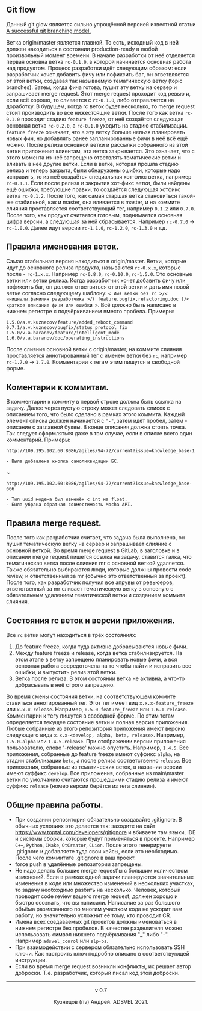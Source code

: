## Git flow

Данный git glow является сильно упрощённой версией известной статьи [A successful git branching model.](https://nvie.com/posts/a-successful-git-branching-model/)

Ветка origin/master является главной. То есть, исходный код в ней должен находиться в состоянии production-ready в любой произвольный момент времени. В начале разработки от неё отделяется первая основна ветка `rc-0.1.0`, в которой начинается основная работа над продуктом. Процесс разработки идёт следующим образом: если разработчик хочет добавить фичу или пофиксить баг, он ответвляется от этой ветки, создавая так называемую тематическую ветку (topic branches). Затем, когда фича готова, пушит эту ветку на сервер и запрашивает merge request. Этот merge request проходит код ревью и, если всё хорошо, то сливается с `rc-0.1.0`, либо отправляется на доработку. В будущем, когда rc веток будет несколько, то merge request стоит производить во все нижестоящие ветки. После того как ветка `rc-0.1.0` проходит стадию `feature freeze`, от неё создаётся следующая основная ветка `rc-0.2.0`, а `rc-0.1.0` уходить на стадию стабилизации. `feature freeze` означает, что в эту ветку больше нельзя планировать новых фич, но добавлять ранее запланированные фичи в неё всё ещё можно. После релиза основной ветки и рассылки собранного из этой ветки приложения клиентам, эта ветка закрывается. Это означает, что с этого момента из неё запрещено ответвлять тематические ветки и вливать в неё другие ветки. Если в ветке, которая прошла стадию релиза и теперь закрыта, были обнаружены ошибки, которые надо исправить, то из неё создаётся специальная хот-фикс ветка, например `rc-0.1.1`. Если после релиза и закрытия хот-фикс ветки, были найдены ещё ошибки, требующие правки, то создаётся следующая хотфикс ветка `rc-0.1.2`. После того, как самая старшая ветка становиться такой-же стабильной, как и master, она вливается в master, и на коммите слияния проставляется соответствующий тег, например `0.1.2` или `0.7.0`. После того, как продукт считается готовым, поднимается основная цифра версии, а следующая за ней сбрасывается. Например `rc-0.7.0` -\> `rc-1.0.0`. Далее идут версии `rc-1.1.0`, `rc-1.2.0`, `rc-1.3.0` и т.д.

## Правила именования веток.

Самая стабильная версия находиться в origin/master. Ветки, которые идут до основного релиза продукта, называются `rc-0.x.x`, которые после - `rc-1.x.x`. Например `rc-0.8.0`, `rc-0.10.0`, `rc-1.5.0`. Это основные ветки или ветки релиза. Когда разработчик хочет добавить фичу или пофиксить баг, он должен ответвиться от этой ветки и дать имя новой ветке согласно следующему шаблону: `< Имя ветки без rc >/< инициалы.фамилия разработчика >/( feature,bugfix,refactoring,doc )/< краткое описание фичи или ошибки >`. Всё должно быть написано в нижнем регистре с подчёркиванием вместо пробела.
Примеры:

`1.5.0/a.v.kuznecov/feature/added_reboot_command`
`0.7.1/a.v.kuznecov/bugfix/status_protocol_fix`
`1.5.0/v.a.baranov/feature/intelligent_mode`
`1.6.0/v.a.baranov/doc/operating_instructions`

После слияния основной ветки с origin/master, на коммите слияния проставляется аннотированный тег с именем ветки без `rc`, например `rc-1.7.0` -\> `1.7.0`. Комментарии к тегам этим пишутся в свободной форме.

## Коментарии к коммитам.

В комментарии к коммиту в первой строке должна быть ссылка на задачу. Далее через пустую строку может следовать список с описанием того, что было сделано в рамках этого коммита. Каждый элемент списка должен начинается с `"-"`, затем идёт пробел, затем - описание с заглавной буквы. В конце описания должна стоять точка. Так следует оформляться даже в том случае, если в списке всего один комментарий.
Примеры:

```
http://109.195.102.60:8086/agiles/94-72/current?issue=knowledge_base-1

- Выла добавлена кнопка самоликвидации БС. 
```

\~

```
http://109.195.102.60:8086/agiles/94-72/current?issue=knowledge_base-666

- Тип uuid модема был изменён с int на float. 
- Была убрана обратная совместимость Mocha API. 
```

## Правила merge request.

После того как разработчик считает, что задача была выполнена, он пушит тематическую ветку на сервер и запрашивает слияние с основной веткой. Во время merge request в GitLab, в заголовке и в описании merge request пишется ссылка на задачу, ставится галка, что тематическая ветка после слияния mr с основной веткой удаляется. Также обязательно выбираются люди, которые должны провести code review, и ответственный за mr (обычно это ответственный за проект). После того, как разработчик получил все апрувы от ревьюеров, ответственный за mr сливает тематическую ветку в основную с обязательным удалением тематической ветки и созданием коммита слияния.

## Состояния rc веток и версии приложения.

Все `rc` ветки могут находиться в трёх состояниях:

1. До feature freeze, когда туда активно добрасываются новые фичи.
2. Между feature freeze и release, когда ветка стабилизируется. На этом этапе в ветку запрещено планировать новые фичи, а вся основная работа сосредоточена на то чтобы найти и исправить все ошибки, и выпустить релиз этой ветки.
3. Ветка после релиза. В этом состоянии ветка не активна, а что-то добрасывать в неё строго запрещено.

Во время смены состояния ветки, на соответствующем коммите ставиться аннотированный тег. Этот тег имеет вид `x.x.x-feature_freeze` или `x.x.x-release`. Например, `0.5.0-feature_freeze` или `1.6.1-release`. Комментарии к тегу пишутся в свободной форме. По этим тегам определяется текущее состояние ветки и полная версия приложения. Любые собранные из этого репозитория приложения имеют версию следующего вида `x.x.x-<develop, alpha, beta, release>`. Например, `1.5.0-alpha` или `1.4.5-release`. При отображении версии приложения пользователю, слово '-release' можно опустить. Например, `1.4.5`. Все приложения, собранные до feature freeze имеют суффикс `alpha`, на стадии стабилизации `beta`, а после релиза соответственно `release`. Все приложения, собранные из тематических веток, в названии версии имеют суффикс `develop`. Все приложения, собранные из main\\master ветки по умолчанию считаются прошедшими стадию релиза и имеют суффикс `release` (номер версии берётся из тега слияния).

## Общие правила работы.

* При создании репозитория обязательно создавайте .gitignore. В обычных условиях это делается так: заходите на сайт https://www.toptal.com/developers/gitignore и вбиваете там языки, IDE и системы сборки, которые будут применяться в проекте. Например `C++`, `Python`, `CMake`, `QtCreator`, `CLion`. После этого генерируете .gitignore и добавляете туда свои кейсы, если это необходимо. После чего коммитите .gitignore в ваш проект.
* force push в удалённые репозитории запрещены.
* Не надо делать большие merge request'ы с большим количеством изменений. Если в рамках одной задачи планируются значительные изменения в коде или множество изменений в нескольких участках, то задачу необходимо разбить на несколько. Человек, который проводит code review вашего merge request, должен хорошо и быстро осознать, что вы написали. Написание за раз большого объёма размазанного по многим участком кода не ускорит вам работу, но значительно усложнит её тому, кто проводит CR.
* Имена всех создаваемых git проектов должны именоваться в нижнем регистре без пробелов. В качестве разделителя можно использовать символ нижнего подчёркивания "_" либо "-". Например `adsvel_conrol` или `slp-bs`.
* При взаимодействии с сервером обязательно использовать SSH ключи. Как настроить ключ подробно описано в соответствующей инструкции.
* Если во время merge request возникли конфликты, их решает автор доброски. Т.е. разработчик, который писал код этой доброски.

---

<p style="text-align:center;">v 0.7</p>
<p style="text-align:center;">Кузнецов (riv) Андрей. ADSVEL 2021.</p>
